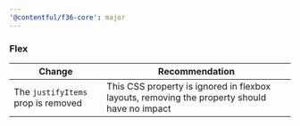 ```yaml
---
'@contentful/f36-core': major
---
```


### Flex

| Change | Recommendation |
|--------|--------|
| The `justifyItems` prop is removed | This CSS property is ignored in flexbox layouts, removing the property should have no impact |
